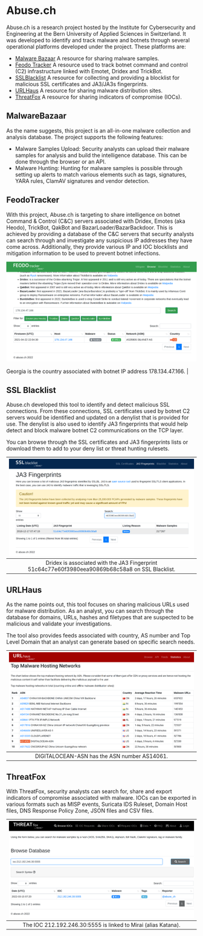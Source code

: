 # Abuse.ch

Abuse.ch is a research project hosted by the Institute for Cybersecurity and Engineering at the Bern University of 
Applied Sciences in Switzerland. It was developed to identify and track malware and botnets through several 
operational platforms developed under the project. These platforms are:

* [Malware Bazaar](https://bazaar.abuse.ch/) A resource for sharing malware samples.
* [Feodo Tracker](https://feodotracker.abuse.ch/) A resource used to track botnet command and control (C2) infrastructure linked with Emotet, Dridex and TrickBot.
* [SSLBlacklist](https://sslbl.abuse.ch/) A resource for collecting and providing a blocklist for malicious SSL certificates and JA3/JA3s fingerprints.
* [URLHaus](https://urlhaus.abuse.ch/) A resource for sharing malware distribution sites.
* [ThreatFox](https://threatfox.abuse.ch/) A resource for sharing indicators of compromise (IOCs).

## MalwareBazaar

As the name suggests, this project is an all-in-one malware collection and analysis database. The project supports the following features:

* Malware Samples Upload: Security analysts can upload their malware samples for analysis and build the intelligence database. This can be done through the browser or an API.
* Malware Hunting: Hunting for malware samples is possible through setting up alerts to match various elements such as tags, signatures, YARA rules, ClamAV signatures and vendor detection.

## FeodoTracker

With this project, Abuse.ch is targeting to share intelligence on botnet Command & Control (C&C) servers associated 
with Dridex, Emotes (aka Heodo), TrickBot, QakBot and BazarLoader/BazarBackdoor. This is achieved by providing a 
database of the C&C servers that security analysts can search through and investigate any suspicious IP addresses 
they have come across. Additionally, they provide various IP and IOC blocklists and mitigation information to be 
used to prevent botnet infections.

![FeodoTracker](../../_static/images/feodotracker.png)

Georgia is the country associated with botnet IP address 178.134.47.166. |

## SSL Blacklist

Abuse.ch developed this tool to identify and detect malicious SSL connections. From these connections, SSL 
certificates used by botnet C2 servers would be identified and updated on a denylist that is provided for use. The 
denylist is also used to identify JA3 fingerprints that would help detect and block malware botnet C2 communications 
on the TCP layer.

You can browse through the SSL certificates and JA3 fingerprints lists or download them to add to your deny list 
or threat hunting rulesets.

| ![SSL Blacklist](../../_static/images/ssl-blacklist.png) |
|:--:|
| Dridex is associated with the JA3 Fingerprint 51c64c77e60f3980eea90869b68c58a8 on SSL Blacklist. |

## URLHaus

As the name points out, this tool focuses on sharing malicious URLs used for malware distribution. As an analyst, 
you can search through the database for domains, URLs, hashes and filetypes that are suspected to be malicious and 
validate your investigations.

The tool also provides feeds associated with country, AS number and Top Level Domain that an analyst can generate 
based on specific search needs.

| ![URLHaus](../../_static/images/urlhaus.png) |
|:--:|
| DIGITALOCEAN-ASN has the ASN number AS14061. |

## ThreatFox

With ThreatFox, security analysts can search for, share and export indicators of compromise associated with malware. 
IOCs can be exported in various formats such as MISP events, Suricata IDS Ruleset, Domain Host files, DNS Response 
Policy Zone, JSON files and CSV files.

| ![ThreatFox](../../_static/images/threatfox.png) |
|:--:|
| The IOC 212.192.246.30:5555 is linked to Mirai (alias Katana). |